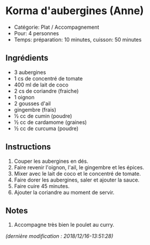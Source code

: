 # Korma d'aubergines (Anne)

* Catégorie: Plat / Accompagnement
* Pour: 4 personnes
* Temps: préparation: 10 minutes, cuisson: 50 minutes

## Ingrédients
* 3 aubergines
* 1 cs de concentré de tomate
* 400 ml de lait de coco
* 2 cs de coriandre (fraiche)
* 1 oignon
* 2 gousses d'ail
* gingembre (frais)
* &frac12; cc de cumin (poudre)
* &frac12; cc de cardamome (graines)
* &frac12; cc de curcuma (poudre)

## Instructions
1. Couper les aubergines en dés.
1. Faire revenir l'oignon, l'ail, le gingembre et les épices.
1. Mixer avec le lait de coco et le concentré de tomate.
1. Faire dorer les aubergines, saler et ajouter la sauce.
1. Faire cuire 45 minutes.
1. Ajouter la coriandre au moment de servir.

## Notes
1. Accompagne très bien le poulet au curry.

_(dernière modification : 2018/12/16-13:51:28)_
